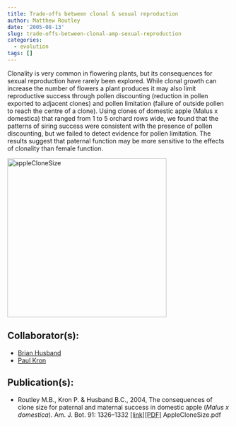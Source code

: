 ```yaml
---
title: Trade-offs between clonal & sexual reproduction
author: Matthew Routley
date: '2005-08-13'
slug: trade-offs-between-clonal-amp-sexual-reproduction
categories:
  - evolution
tags: []
---
```


<p>Clonality is very common in flowering plants, but its consequences for sexual reproduction have rarely been explored. While clonal growth can increase the number of flowers a plant produces it may also limit reproductive success through pollen discounting (reduction in pollen exported to adjacent clones) and pollen limitation (failure of outside pollen to reach the centre of a clone). Using clones of domestic apple (<span class="SpeciesName">Malus x domestica</span>) that ranged from 1 to 5 orchard rows wide, we found that the patterns of siring success were consistent with the presence of pollen discounting, but we failed to detect evidence for pollen limitation. The results suggest that paternal function may be more sensitive to the effects of clonality than female function.</p>

<p><a href="http://www.flickr.com/photos/mroutley/83193559/" title="Photo Sharing"><img src="http://farm1.static.flickr.com/38/83193559_afa4f4d4e9.jpg" width="360" height="360" alt="appleCloneSize"/></a></p>

<h2>Collaborator(s):</h2>

<ul>
<li><a href="http://www.uoguelph.ca/botany/research/evollab/">Brian Husband</a></li>
<li><a href="http://www.uoguelph.ca/botany/research/evollab/whoweare.htm#PaulKron">Paul Kron</a></li>
</ul>
<h2>Publication(s):</h2>

<ul>
<li>Routley M.B., Kron P. &amp; Husband B.C., 2004, The consequences of clone size for paternal and maternal success in domestic apple (<em>Malus x domestica</em>). Am. J. Bot. 91: 1326–1332&#160;<a href="http://www.amjbot.org/cgi/content/abstract/91/9/1326">[link]</a><a href="http://public.me.com/mroutley">[PDF]</a> AppleCloneSize.pdf</li>
</ul>